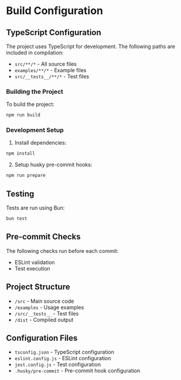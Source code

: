 # Build Configuration

## TypeScript Configuration

The project uses TypeScript for development. The following paths are included in compilation:

- `src/**/*` - All source files
- `examples/**/*` - Example files
- `src/__tests__/**/*` - Test files

### Building the Project

To build the project:

```bash
npm run build
```

### Development Setup

1. Install dependencies:
```bash
npm install
```

2. Setup husky pre-commit hooks:
```bash
npm run prepare
```

## Testing

Tests are run using Bun:

```bash
bun test
```

## Pre-commit Checks

The following checks run before each commit:

- ESLint validation
- Test execution

## Project Structure

- `/src` - Main source code
- `/examples` - Usage examples
- `/src/__tests__` - Test files
- `/dist` - Compiled output

## Configuration Files

- `tsconfig.json` - TypeScript configuration
- `eslint.config.js` - ESLint configuration
- `jest.config.js` - Test configuration
- `.husky/pre-commit` - Pre-commit hook configuration